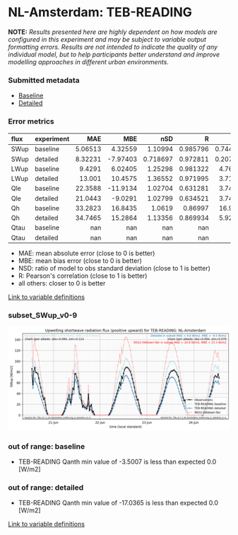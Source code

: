 # NL-Amsterdam: TEB-READING

**NOTE:** *Results presented here are highly dependent on how models are configured in this experiment and may be subject to variable output formatting errors. Results are not intended to indicate the quality of any individual model, but to help participants better understand and improve modelling approaches in different urban environments.*

### Submitted metadata

- [Baseline](TEB-READING_NL-Amsterdam_baseline_attrs.md)
- [Detailed](TEB-READING_NL-Amsterdam_detailed_attrs.md)

### Error metrics

| flux   | experiment   |       MAE |       MBE |        nSD |          R |        5th |      95th |      RMSE |      cRMSE |      AMBE |       1-nSD |         1-R |   nSkewness |   nKurtosis |     Overlap |
|:-------|:-------------|----------:|----------:|-----------:|-----------:|-----------:|----------:|----------:|-----------:|----------:|------------:|------------:|------------:|------------:|------------:|
| SWup   | baseline     |   5.06513 |   4.32559 |   1.10994  |   0.985796 |   0.744836 |   9.82583 |   6.76113 |   0.208846 |   4.32559 |   0.109936  |   0.0142037 |   0.0161802 |    0.141608 |   0.0818794 |
| SWup   | detailed     |   8.32231 |  -7.97403 |   0.718697 |   0.972811 |   0.207672 |  19.5089  |  11.6948  |   0.34382  |   7.97403 |   0.281304  |   0.0271887 |   0.286025  |    1.04939  |   0.117417  |
| LWup   | baseline     |   9.4291  |   6.02405 |   1.25298  |   0.981322 |   4.76563  |  31.3353  |  14.3275  |   0.332875 |   6.02405 |   0.252978  |   0.0186782 |   0.316101  |    0.470604 |   0.0834907 |
| LWup   | detailed     |  13.001   |  10.4575  |   1.36552  |   0.971995 |   3.71832  |  46.7423  |  20.7307  |   0.458352 |  10.4575  |   0.365515  |   0.0280053 |   0.447777  |    0.656713 |   0.0989698 |
| Qle    | baseline     |  22.3588  | -11.9134  |   1.02704  |   0.631281 |   3.74958  |   1.083   |  32.8068  |   0.870694 |  11.9134  |   0.0270372 |   0.368719  |   0.323353  |    0.414633 |   0.447061  |
| Qle    | detailed     |  21.0443  |  -9.0291  |   1.02799  |   0.634521 |   3.74958  |   1.91569 |  31.7585  |   0.867297 |   9.0291  |   0.0279928 |   0.365479  |   0.229856  |    0.455677 |   0.381662  |
| Qh     | baseline     |  33.2823  |  16.8435  |   1.0619   |   0.86997  |  16.9231   |  48.8143  |  52.1021  |   0.529141 |  16.8435  |   0.0618985 |   0.13003   |   0.618797  |    0.744496 |   0.121288  |
| Qh     | detailed     |  34.7465  |  15.2864  |   1.13356  |   0.869934 |   5.92835  |  58.2525  |  54.3022  |   0.559209 |  15.2864  |   0.133562  |   0.130066  |   0.518572  |    0.817185 |   0.13381   |
| Qtau   | baseline     | nan       | nan       | nan        | nan        | nan        | nan       | nan       | nan        | nan       | nan         | nan         | nan         |  nan        | nan         |
| Qtau   | detailed     | nan       | nan       | nan        | nan        | nan        | nan       | nan       | nan        | nan       | nan         | nan         | nan         |  nan        | nan         |

 - MAE: mean absolute error (close to 0 is better)
 - MBE: mean bias error (close to 0 is better)
 - NSD: ratio of model to obs standard deviation (close to 1 is better)
 - R: Pearson's correlation (close to 1 is better)
 - all others: closer to 0 is better

[Link to variable definitions](../modelattrs/variable_definitions.md)

### <a name="subset_swup_v0-9"></a>subset_SWup_v0-9
[![TEB-READING_NL-Amsterdam_subset_SWup_v0-9.png](TEB-READING_NL-Amsterdam_subset_SWup_v0-9.png)](TEB-READING_NL-Amsterdam_subset_SWup_v0-9.png)

### out of range: baseline

 - TEB-READING Qanth min value of -3.5007 is less than expected 0.0 [W/m2]

### out of range: detailed

 - TEB-READING Qanth min value of -17.0365 is less than expected 0.0 [W/m2]


[Link to variable definitions](../modelattrs/variable_definitions.md)

